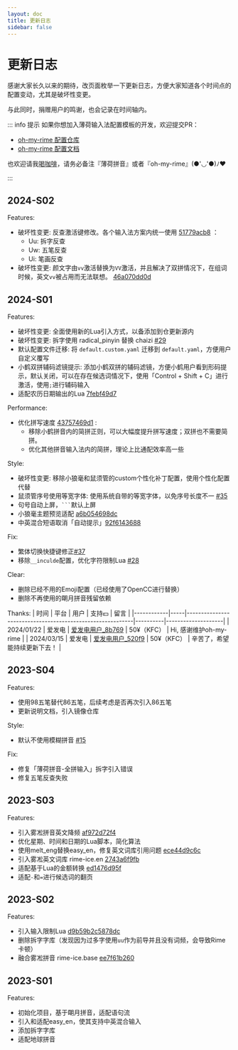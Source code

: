 ```yaml
---
layout: doc
title: 更新日志
sidebar: false
---
```

# 更新日志
感谢大家长久以来的期待，改页面枚举一下更新日志，方便大家知道各个时间点的配置变动，尤其是破坏性变更。 

与此同时，捐赠用户的鸣谢，也会记录在时间轴内。

::: info 提示
如果你想加入薄荷输入法配置模板的开发，欢迎提交PR：
- [oh-my-rime 配置仓库](https://github.com/Mintimate/oh-my-rime)
- [oh-my-rime 配置文档](https://github.com/Mintimate/DocVitePressOMR)

也欢迎请我[喝咖啡](https://afdian.net/a/mintimate)，请务必备注『薄荷拼音』或者『oh-my-rime』(●'◡'●)ﾉ♥

:::

## 2024-S02
Features:
- 破坏性变更: 反查激活键修改。各个输入法方案内统一使用 <Badge type="tip">[51779acb8](https://github.com/Mintimate/oh-my-rime/commit/51779acb88a447926af451426439573d504638f7)</Badge> ：
  - Uu: 拆字反查
  - Uw: 五笔反查
  - Ui: 笔画反查
- 破坏性变更: 颜文字由`vv`激活替换为`VV`激活，并且解决了双拼情况下，在组词时候，英文`vv`被占用而无法联想。 <Badge type="tip">[46a070dd0d](https://github.com/Mintimate/oh-my-rime/commit/46a070dd0dedf72725631b1c16b2d0a23ecc3112)</Badge>

## 2024-S01
Features:
- 破坏性变更: 全面使用新的Lua引入方式，以备添加到仓更新源内
- 破坏性变更: 拆字使用 radical_pinyin 替换 chaizi <Badge type="tip">[#29](https://github.com/Mintimate/oh-my-rime/discussions/29)</Badge>
- 默认配置文件迁移: 将 `default.custom.yaml` 迁移到 `default.yaml`，方便用户自定义覆写
- 小鹤双拼辅码滤镜提示: 添加小鹤双拼的辅码滤镜，方便小鹤用户看到形码提示，默认关闭，可以在存在候选词情况下，使用「Control + Shift + C」进行激活，使用`;`进行辅码输入
- 适配农历日期输出的Lua <Badge type="tip">[7febf49d7](https://github.com/Mintimate/oh-my-rime/commit/7febf49d7c577e908492f1ed3b4bbfe13c08d08d)</Badge>

Performance:
- 优化拼写速度 <Badge type="tip">[43757469d1](https://github.com/Mintimate/oh-my-rime/commit/43757469d1d314deea83ee5f22e169d29c28690e)</Badge> :
  - 移除小鹤拼音内的简拼正则，可以大幅度提升拼写速度；双拼也不需要简拼。
  - 优化其他拼音输入法内的简拼，理论上比通配效率高一些

Style:
- 破坏性变更: 移除小狼毫和鼠须管的custom个性化补丁配置，使用个性化配置代替
- 鼠须管序号使用等宽字体: 使用系统自带的等宽字体，以免序号长度不一 <Badge type="tip">[#35](https://github.com/Mintimate/oh-my-rime/issues/35)</Badge>
- 句号自动上屏，`` ``` ``默认上屏
- 小狼毫主题预览适配 <Badge type="tip">[a6b054698dc](https://github.com/Mintimate/oh-my-rime/commit/a6b054698dcbf72d42bd02918acff75a07807c86)</Badge>
- 中英混合短语取消「自动提示」<Badge type="tip">[92f6143688](https://github.com/Mintimate/oh-my-rime/commit/92f6143688132c1c3bbff2b352a702a5d085ce5f)</Badge>

Fix:
- 繁体切换快捷键修正<Badge type="tip">[#37](https://github.com/Mintimate/oh-my-rime/issues/37)</Badge>
- 移除`__inculde`配置，优化字符限制Lua <Badge type="tip">[#28](https://github.com/Mintimate/oh-my-rime/issues/28)</Badge>

Clear:
- 删除已经不用的Emoji配置（已经使用了OpenCC进行替换）
- 删除不再使用的朙月拼音残留依赖

Thanks:
| 时间         | 平台  | 用户                                                        | 支持💵     | 留言                 |
|------------|-----|-----------------------------------------------------------|----------|--------------------|
| 2024/01/22 | 爱发电 | [爱发电用户_8b769](https://afdian.net/u/8b769b02b8c111ee928952540025c377) | 50¥（KFC） | Hi, 感谢维护oh-my-rime |
| 2024/03/15 | 爱发电 | [爱发电用户_520f9](https://afdian.net/u/520f9e12e26111eeaa3a5254001e7c00) | 50¥（KFC） | 辛苦了，希望能持续更新下去！ |


## 2023-S04
Features:
- 使用98五笔替代86五笔，后续考虑是否再次引入86五笔
- 更新说明文档，引入镜像仓库

Style:
- 默认不使用模糊拼音 <Badge type="tip">[#15](https://github.com/Mintimate/oh-my-rime/pull/15)</Badge>

Fix:
- 修复「薄荷拼音-全拼输入」拆字引入错误
- 修复五笔反查失败


## 2023-S03
Features:
- 引入雾凇拼音英文降频 <Badge type="tip">[af972d72f4](https://github.com/Mintimate/oh-my-rime/commit/af972d72f49d575a4915131a4e9ce7b85aa92f67)</Badge>
- 优化星期、时间和日期的Lua脚本，简化算法
- 使用melt_eng替换easy_en，修复英文词库引用问题 <Badge type="tip">[ece44d9c6c](https://github.com/Mintimate/oh-my-rime/commit/ece44d9c6c0b77ff9bb9c5f53dcc1164c9ffb366)</Badge>
- 引入雾凇英文词库 rime-ice.en <Badge type="tip">[2743a6f9fb](https://github.com/Mintimate/oh-my-rime/commit/2743a6f9fb43f3d77c4591045f3ed1eddb31964b)</Badge>
- 适配基于Lua的金额转换 <Badge type="tip">[ed1476d95f](https://github.com/Mintimate/oh-my-rime/commit/ed1476d95f3b6f6c2031c15edc1658b05a6c6947)</Badge>
- 适配`-`和`=`进行候选词的翻页

## 2023-S02
Features:
- 引入输入限制Lua <Badge type="tip">[d9b59b2c5878dc](https://github.com/Mintimate/oh-my-rime/commit/d9b59b2c5878dcbba9b5bf933ee01bee23855283)</Badge>
- 删除拆字字库（发现因为过多字使用`uu`作为前导并且没有词频，会导致Rime卡顿）
- 融合雾凇拼音 rime-ice.base <Badge type="tip">[ee7f61b260](https://github.com/Mintimate/oh-my-rime/commit/ee7f61b260baaa831c6ab3ddfd312e3e5d41d554)</Badge>


## 2023-S01
Features:
- 初始化项目，基于朙月拼音，适配语句流
- 引入和适配easy_en，使其支持中英混合输入
- 添加拆字字库
- 适配地球拼音
